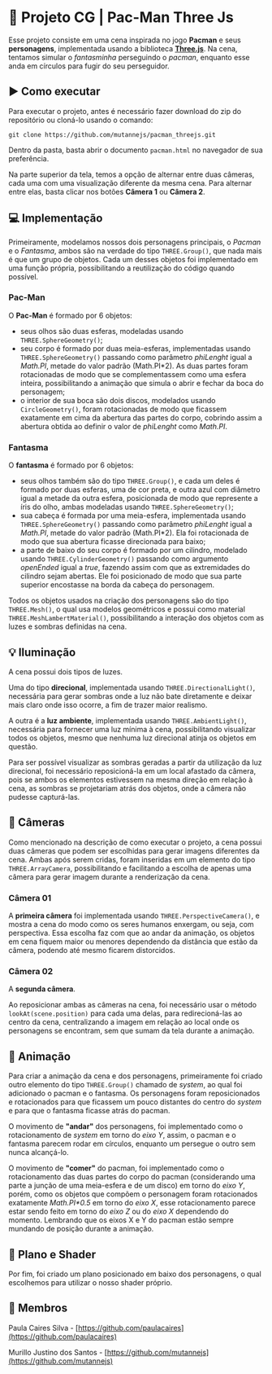 # :space_invader: Projeto CG | **Pac-Man Three Js**

Esse projeto consiste em uma cena inspirada no jogo **Pacman** e seus **personagens**, implementada usando a biblioteca [**Three.js**](https://threejs.org/).
Na cena, tentamos simular o _fantasminha_ perseguindo o _pacman_, enquanto esse anda em círculos para fugir do seu perseguidor.

## :arrow_forward: Como executar

Para executar o projeto, antes é necessário fazer download do zip do  repositório ou cloná-lo usando o comando:

```
git clone https://github.com/mutannejs/pacman_threejs.git
```

Dentro da pasta, basta abrir o documento `pacman.html` no navegador de  sua preferência.

Na parte superior da tela, temos a opção de alternar entre duas câmeras,  cada uma com uma visualização diferente da mesma cena. Para alternar entre elas, basta clicar nos botões **Câmera 1** ou **Câmera 2**.

## :computer: Implementação

Primeiramente, modelamos nossos dois personagens principais, o _Pacman_  e o _Fantasma_, ambos são na verdade do tipo `THREE.Group()`, que nada mais é que um grupo de objetos. Cada um desses objetos foi implementado em uma função própria, possibilitando a reutilização do código quando possível.

### Pac-Man
O **Pac-Man** é formado por 6 objetos:

- seus olhos são duas esferas, modeladas usando
 `THREE.SphereGeometry()`;
- seu corpo é formado por duas meia-esferas, implementadas usando
 `THREE.SphereGeometry()` passando como parâmetro _phiLenght_ igual a
 _Math.PI_, metade do valor padrão (Math.PI*2). As duas partes foram
 rotacionadas de modo que se complementassem como uma esfera inteira,
 possibilitando a animação que simula o abrir e fechar da boca do
 personagem;
- o interior de sua boca são dois discos, modelados usando
 `CircleGeometry()`, foram rotacionadas de modo que ficassem exatamente
 em cima da abertura das partes do corpo, cobrindo assim a abertura
 obtida ao definir o valor de _phiLenght_ como _Math.PI_.

### Fantasma
O **fantasma** é formado por 6 objetos:

- seus olhos também são do tipo `THREE.Group()`, e cada um deles é
 formado por duas esferas, uma de cor preta, e outra azul com diâmetro
 igual a metade da outra esfera, posicionada de modo que represente
 a íris do olho, ambas modeladas usando `THREE.SphereGeometry()`;
- sua cabeça é formada por uma meia-esfera, implementada usando
 `THREE.SphereGeometry()` passando como parâmetro _phiLenght_ igual a
 _Math.PI_, metade do valor padrão (Math.PI*2). Ela foi rotacionada de
 modo que sua abertura ficasse direcionada para baixo;
- a parte de baixo do seu corpo é formado por um cilindro, modelado
 usando `THREE.CylinderGeometry()` passando como argumento _openEnded_
 igual a _true_, fazendo assim com que as extremidades do cilindro
 sejam abertas. Ele foi posicionado de modo que sua parte superior
 encostasse na borda da cabeça do personagem.

Todos os objetos usados na criação dos personagens são do tipo
 `THREE.Mesh()`, o qual usa modelos geométricos e possui como
 material `THREE.MeshLambertMaterial()`, possibilitando a interação dos
 objetos com as luzes e sombras definidas na cena.

## :bulb: Iluminação

A cena possui dois tipos de luzes.

Uma do tipo **direcional**, implementada usando `THREE.DirectionalLight()`, necessária para gerar sombras onde a luz não bate diretamente e deixar mais claro onde isso ocorre, a fim de trazer maior realismo.
 
A outra é a **luz ambiente**, implementada usando
 `THREE.AmbientLight()`, necessária para fornecer uma luz mínima à cena,
 possibilitando visualizar todos os objetos, mesmo que nenhuma luz
 direcional atinja os objetos em questão.

Para ser possível visualizar as sombras geradas a partir da utilização
 da luz direcional, foi necessário reposicioná-la em um local afastado
 da câmera, pois se ambos os elementos estivessem na mesma direção em
 relação à cena, as sombras se projetariam atrás dos objetos, onde a
 câmera não pudesse capturá-las.

## :movie_camera: Câmeras

Como mencionado na descrição de como executar o projeto, a cena possui
 duas câmeras que podem ser escolhidas para gerar imagens diferentes
 da cena. Ambas após serem cridas, foram inseridas em um elemento do
 tipo `THREE.ArrayCamera`, possibilitando e facilitando a escolha de
 apenas uma câmera para gerar imagem durante a renderização da cena.

### Câmera 01
A **primeira câmera** foi implementada usando
 `THREE.PerspectiveCamera()`, e mostra a cena do modo como os seres
 humanos enxergam, ou seja, com perspectiva. Essa escolha faz com que
 ao andar da animação, os objetos em cena fiquem maior ou menores
 dependendo da distância que estão da câmera, podendo até mesmo ficarem
 distorcidos.

### Câmera 02
A **segunda câmera**.

Ao reposicionar ambas as câmeras na cena, foi necessário usar o método
 `lookAt(scene.position)` para cada uma delas, para redirecioná-las ao
 centro da cena, centralizando a imagem em relação ao local onde os
 personagens se encontram, sem que sumam da tela durante a animação.

## :walking: Animação

Para criar a animação da cena e dos personagens, primeiramente foi
 criado outro elemento do tipo `THREE.Group()` chamado de _system_, ao
 qual foi adicionado o pacman e o fantasma. Os personagens foram
 reposicionados e rotacionados para que ficassem um pouco distantes do
 centro do _system_ e para que o fantasma ficasse atrás do pacman.

O movimento de **"andar"** dos personagens, foi implementado como o
 rotacionamento de _system_ em torno do _eixo Y_, assim, o pacman e o
 fantasma parecem rodar em círculos, enquanto um persegue o outro sem
 nunca alcançá-lo.

O movimento de **"comer"** do pacman, foi implementado como o
 rotacionamento das duas partes do corpo do pacman (considerando uma
 parte a junção de uma meia-esfera e de um disco) em torno do _eixo Y_,
 porém, como os objetos que compõem o personagem foram rotacionados
 exatamente _Math.PI*0.5_ em torno do _eixo X_, esse rotacionamento
 parece estar sendo feito em torno do _eixo Z_ ou do _eixo X_ dependendo
 do momento. Lembrando que os eixos X e Y do pacman estão sempre
 mundando de posição durante a animação.

## :house_with_garden: Plano e Shader

Por fim, foi criado um plano posicionado em baixo dos personagens, o
 qual escolhemos para utilizar o nosso shader próprio.

## :busts_in_silhouette: Membros

Paula Caires Silva - [https://github.com/paulacaires](https://github.com/paulacaires)

Murillo Justino dos Santos - [https://github.com/mutannejs](https://github.com/mutannejs)
